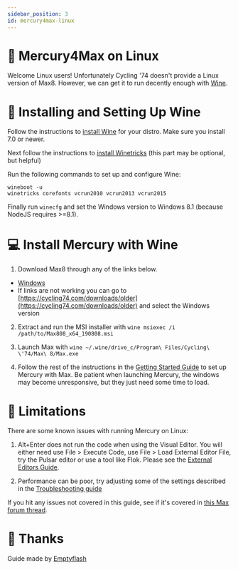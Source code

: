 ```yaml
---
sidebar_position: 3
id: mercury4max-linux
---
```


# 🐧 Mercury4Max on Linux

Welcome Linux users! Unfortunately Cycling '74 doesn't provide a Linux version of Max8. However, we can get it to run decently enough with [Wine](https://www.winehq.org/).

# 🍷 Installing and Setting Up Wine

Follow the instructions to [install Wine](https://wiki.winehq.org/Download) for your distro. Make sure you install 7.0 or newer.

Next follow the instructions to [install Winetricks](https://github.com/Winetricks/winetricks#installing) (this part may be optional, but helpful)

Run the following commands to set up and configure Wine:

```
wineboot -u
winetricks corefonts vcrun2010 vcrun2013 vcrun2015
```

Finally run `winecfg` and set the Windows version to Windows 8.1 (because NodeJS requires >=8.1).

# 💻 Install Mercury with Wine

1. Download Max8 through any of the links below.
- [Windows](https://akiaj5esl75o5wbdcv2a-maxmspjitter.s3.amazonaws.com/Max808_x64_190808.zip)
- If links are not working you can go to [https://cycling74.com/downloads/older](https://cycling74.com/downloads/older) and select the Windows version

2. Extract and run the MSI installer with `wine msiexec /i /path/to/Max808_x64_190808.msi`

3. Launch Max with `wine ~/.wine/drive_c/Program\ Files/Cycling\ \'74/Max\ 8/Max.exe`

4. Follow the rest of the instructions in the [Getting Started Guide](./../getting-started.md) to set up Mercury with Max.
Be patient when launching Mercury, the windows may become unresponsive, but they just need some time to load.

# 🙁 Limitations

There are some known issues with running Mercury on Linux:

1. Alt+Enter does not run the code when using the Visual Editor. You will either need use File > Execute Code, use File > Load External Editor File, try the Pulsar editor or use a tool like Flok. Please see the [External Editors Guide](./editors.md).

2. Performance can be poor, try adjusting some of the settings described in the [Troubleshooting guide](./troubleshooting.md)

If you hit any issues not covered in this guide, see if it's covered in [this Max forum thread](https://cycling74.com/forums/max-on-linux/replies/3).

# 🙏 Thanks 

Guide made by [Emptyflash](https://github.com/emptyflash)